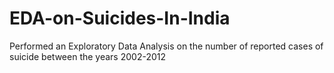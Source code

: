 # EDA-on-Suicides-In-India
Performed an Exploratory Data Analysis on the number of reported cases of suicide between the years 2002-2012
